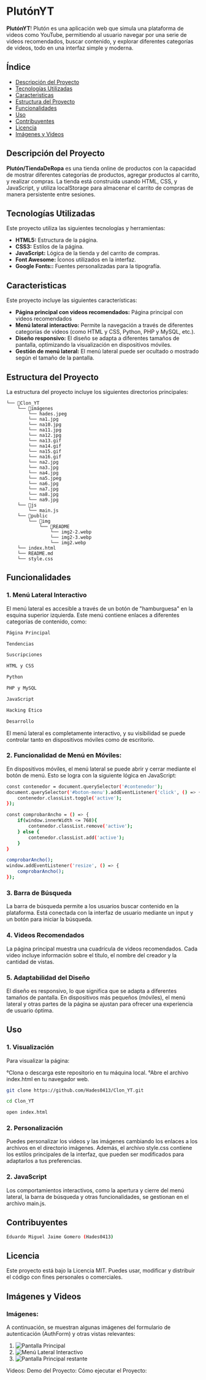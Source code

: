 # PlutónYT

**PlutónYT**! Plutón es una aplicación web que simula una plataforma de videos como YouTube, permitiendo al usuario navegar por una serie de videos recomendados, buscar contenido, y explorar diferentes categorías de videos, todo en una interfaz simple y moderna.

## Índice

- [Descripción del Proyecto](#descripción-del-proyecto)
- [Tecnologías Utilizadas](#tecnologías-utilizadas)
- [Caracteristicas](#caracteristicas)
- [Estructura del Proyecto](#estructura-del-proyecto)
- [Funcionalidades](#funcionalidades)
- [Uso](#uso)
- [Contribuyentes](#contribuyentes)
- [Licencia](#licencia)
- [Imágenes y Videos](#imágenes-y-videos)

## Descripción del Proyecto

**Plutón/TiendaDeRopa** es una tienda online de productos con la capacidad de mostrar diferentes categorías de productos, agregar productos al carrito, y realizar compras. La tienda está construida usando HTML, CSS, y JavaScript, y utiliza localStorage para almacenar el carrito de compras de manera persistente entre sesiones.


## Tecnologías Utilizadas

Este proyecto utiliza las siguientes tecnologías y herramientas:

- **HTML5:** Estructura de la página.
- **CSS3:** Estilos de la página.
- **JavaScript:** Lógica de la tienda y del carrito de compras.
- **Font Awesome:** Íconos utilizados en la interfaz.
- **Google Fonts::** Fuentes personalizadas para la tipografía.

## Caracteristicas

Este proyecto incluye las siguientes características:

- **Página principal con videos recomendados:** Página principal con videos recomendados
- **Menú lateral interactivo:** Permite la navegación a través de diferentes categorías de videos (como HTML y CSS, Python, PHP y MySQL, etc.).
- **Diseño responsivo:** El diseño se adapta a diferentes tamaños de pantalla, optimizando la visualización en dispositivos móviles.
- **Gestión de menú lateral:** El menú lateral puede ser ocultado o mostrado según el tamaño de la pantalla.

## Estructura del Proyecto

La estructura del proyecto incluye los siguientes directorios principales:

```
└── 📁Clon_YT
    └── 📁imágenes
        └── hades.jpeg
        └── na1.jpg
        └── na10.jpg
        └── na11.jpg
        └── na12.jpg
        └── na13.gif
        └── na14.gif
        └── na15.gif
        └── na16.gif
        └── na2.jpg
        └── na3.jpg
        └── na4.jpg
        └── na5.jpeg
        └── na6.jpg
        └── na7.jpg
        └── na8.jpg
        └── na9.jpg
    └── 📁js
        └── main.js
    └── 📁public
        └── 📁img
            └── 📁README
                └── img2-2.webp
                └── img2-3.webp
                └── img2.webp
    └── index.html
    └── README.md
    └── style.css

```

## Funcionalidades

### 1. Menú Lateral Interactivo


El menú lateral es accesible a través de un botón de "hamburguesa" en la esquina superior izquierda. Este menú contiene enlaces a diferentes categorías de contenido, como:

```bash
Página Principal
```
```bash
Tendencias
```
```bash
Suscripciones
```
```bash
HTML y CSS
```
```bash
Python
```
```bash
PHP y MySQL
```
```bash
JavaScript
```
```bash
Hacking Ético
```
```bash
Desarrollo
```

El menú lateral es completamente interactivo, y su visibilidad se puede controlar tanto en dispositivos móviles como de escritorio.


### 2. Funcionalidad de Menú en Móviles:

En dispositivos móviles, el menú lateral se puede abrir y cerrar mediante el botón de menú. Esto se logra con la siguiente lógica en JavaScript:

```bash
const contenedor = document.querySelector('#contenedor');
document.querySelector('#boton-menu').addEventListener('click', () => {
    contenedor.classList.toggle('active');
});

const comprobarAncho = () => {
    if(window.innerWidth <= 768){
        contenedor.classList.remove('active');
    } else {
        contenedor.classList.add('active');
    }
}

comprobarAncho();
window.addEventListener('resize', () => {
    comprobarAncho();
});

```

### 3. Barra de Búsqueda

La barra de búsqueda permite a los usuarios buscar contenido en la plataforma. Está conectada con la interfaz de usuario mediante un input y un botón para iniciar la búsqueda.

### 4. Videos Recomendados

La página principal muestra una cuadrícula de videos recomendados. Cada video incluye información sobre el título, el nombre del creador y la cantidad de vistas.

### 5. Adaptabilidad del Diseño

El diseño es responsivo, lo que significa que se adapta a diferentes tamaños de pantalla. En dispositivos más pequeños (móviles), el menú lateral y otras partes de la página se ajustan para ofrecer una experiencia de usuario óptima.


## Uso


### 1. Visualización

Para visualizar la página:

°Clona o descarga este repositorio en tu máquina local.
°Abre el archivo index.html en tu navegador web.

```bash
git clone https://github.com/Hades0413/Clon_YT.git

cd Clon_YT

open index.html

```

### 2. Personalización

Puedes personalizar los videos y las imágenes cambiando los enlaces a los archivos en el directorio imágenes. Además, el archivo style.css contiene los estilos principales de la interfaz, que pueden ser modificados para adaptarlos a tus preferencias.


### 2. JavaScript

Los comportamientos interactivos, como la apertura y cierre del menú lateral, la barra de búsqueda y otras funcionalidades, se gestionan en el archivo main.js.

## Contribuyentes

```bash
Eduardo Miguel Jaime Gomero (Hades0413)
```

## Licencia

Este proyecto está bajo la Licencia MIT. Puedes usar, modificar y distribuir el código con fines personales o comerciales.

## Imágenes y Videos

### Imágenes:

A continuación, se muestran algunas imágenes del formulario de autenticación (AuthForm) y otras vistas relevantes:

1. ![Pantalla Principal](public/img/README/img1.webp)
2. ![Menú Lateral Interactivo](public/img/README/img1-2.webp)
3. ![Pantalla Principal restante](public/img/README/img1-3.webp)

Videos:
Demo del Proyecto:
Cómo ejecutar el Proyecto:

```

```
